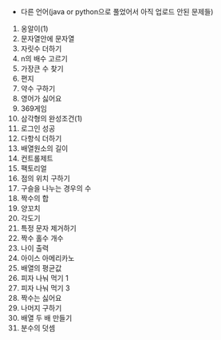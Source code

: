 - 다른 언어(java or python으로 풀었어서 아직 업로드 안된 문제들)

1. 옹알이(1)
2. 문자열안에 문자열
3. 자릿수 더하기
4. n의 배수 고르기
5. 가장큰 수 찾기
6. 편지
7. 약수 구하기
8. 영어가 싫어요
9. 369게임
10. 삼각형의 완성조건(1)
11. 로그인 성공
12. 다항식 더하기
13. 배열원소의 길이
14. 컨트롤제트
15. 팩토리얼 
16. 점의 위치 구하기
17. 구슬을 나누는 경우의 수
18. 짝수의 합
19. 양꼬치
20. 각도기
21. 특정 문자 제거하기
22. 짝수 홀수 개수
23. 나이 출력
24. 아이스 아메리카노
25. 배열의 평균값
26. 피자 나눠 먹기 1
27. 피자 나눠 먹기 3
28. 짝수는 싫어요
29. 나머지 구하기
30. 배열 두 배 만들기
31. 분수의 덧셈